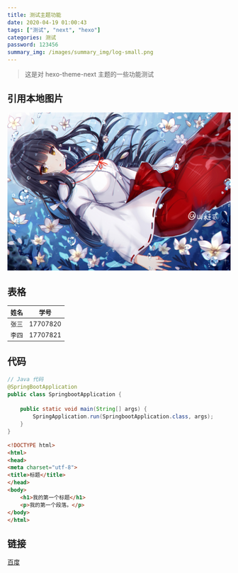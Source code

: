 ```yaml
---
title: 测试主题功能
date: 2020-04-19 01:00:43
tags: ["测试", "next", "hexo"]
categories: 测试
password: 123456
summary_img: /images/summary_img/log-small.png
---
```


> 这是对 hexo-theme-next 主题的一些功能测试

<!--more-->

## 引用本地图片

![1587229451045](测试主题功能/1587229451045.png)





## 表格

| 姓名 | 学号     |
| ---- | -------- |
| 张三 | 17707820 |
| 李四 | 17707821 |



## 代码

```java
// Java 代码
@SpringBootApplication
public class SpringbootApplication {

    public static void main(String[] args) {
        SpringApplication.run(SpringbootApplication.class, args);
    }
}
```

```html
<!DOCTYPE html>
<html>
<head>
<meta charset="utf-8">
<title>标题</title>
</head>
<body>
    <h1>我的第一个标题</h1>
    <p>我的第一个段落。</p>
</body>
</html>
```



## 链接

[百度](https://www.baidu.com/)